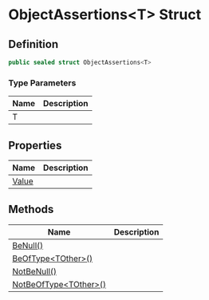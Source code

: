 # ObjectAssertions&lt;T&gt; Struct
## Definition

```c#
public sealed struct ObjectAssertions<T>
```

### Type Parameters

| Name | Description |
| ---- | ----------- |
| T |  |

## Properties

| Name | Description |
| ---- | ----------- |
| [Value](MrKWatkins.Assertions.Assertions.ObjectAssertions-1.Value.md) |  |

## Methods

| Name | Description |
| ---- | ----------- |
| [BeNull()](MrKWatkins.Assertions.Assertions.ObjectAssertions-1.BeNull.md) |  |
| [BeOfType&lt;TOther&gt;()](MrKWatkins.Assertions.Assertions.ObjectAssertions-1.BeOfType.md) |  |
| [NotBeNull()](MrKWatkins.Assertions.Assertions.ObjectAssertions-1.NotBeNull.md) |  |
| [NotBeOfType&lt;TOther&gt;()](MrKWatkins.Assertions.Assertions.ObjectAssertions-1.NotBeOfType.md) |  |

